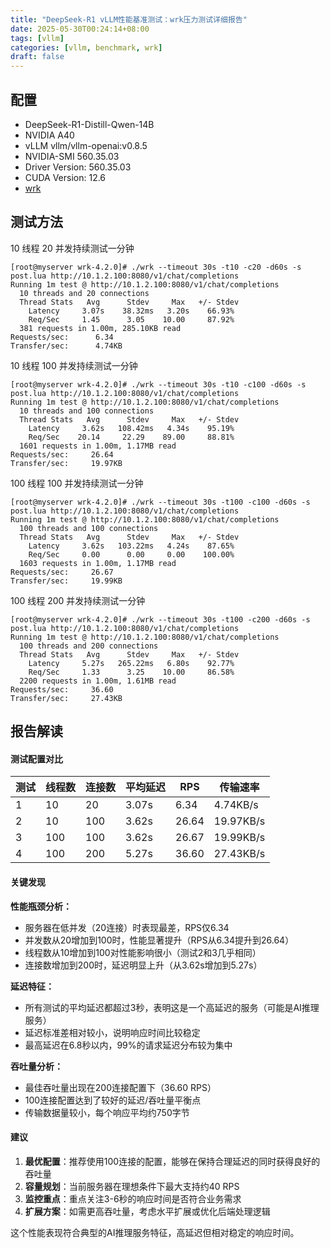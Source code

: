 ```yaml
---
title: "DeepSeek-R1 vLLM性能基准测试：wrk压力测试详细报告"
date: 2025-05-30T00:24:14+08:00
tags: [vllm]
categories: [vllm, benchmark, wrk]
draft: false
---
```


## 配置

- DeepSeek-R1-Distill-Qwen-14B
- NVIDIA A40
- vLLM vllm/vllm-openai:v0.8.5
- NVIDIA-SMI 560.35.03              
- Driver Version: 560.35.03      
- CUDA Version: 12.6
- [wrk](https://github.com/wg/wrk)

## 测试方法

10 线程 20 并发持续测试一分钟

```shell
[root@myserver wrk-4.2.0]# ./wrk --timeout 30s -t10 -c20 -d60s -s post.lua http://10.1.2.100:8080/v1/chat/completions
Running 1m test @ http://10.1.2.100:8080/v1/chat/completions
  10 threads and 20 connections
  Thread Stats   Avg      Stdev     Max   +/- Stdev
    Latency     3.07s    38.32ms   3.20s    66.93%
    Req/Sec     1.45      3.05    10.00     87.92%
  381 requests in 1.00m, 285.10KB read
Requests/sec:      6.34
Transfer/sec:      4.74KB
```

10 线程 100 并发持续测试一分钟

```shell
[root@myserver wrk-4.2.0]# ./wrk --timeout 30s -t10 -c100 -d60s -s post.lua http://10.1.2.100:8080/v1/chat/completions
Running 1m test @ http://10.1.2.100:8080/v1/chat/completions
  10 threads and 100 connections
  Thread Stats   Avg      Stdev     Max   +/- Stdev
    Latency     3.62s   108.42ms   4.34s    95.19%
    Req/Sec    20.14     22.29    89.00     88.81%
  1601 requests in 1.00m, 1.17MB read
Requests/sec:     26.64
Transfer/sec:     19.97KB
```

100 线程 100 并发持续测试一分钟

```shell
[root@myserver wrk-4.2.0]# ./wrk --timeout 30s -t100 -c100 -d60s -s post.lua http://10.1.2.100:8080/v1/chat/completions
Running 1m test @ http://10.1.2.100:8080/v1/chat/completions
  100 threads and 100 connections
  Thread Stats   Avg      Stdev     Max   +/- Stdev
    Latency     3.62s   103.22ms   4.24s    87.65%
    Req/Sec     0.00      0.00     0.00    100.00%
  1603 requests in 1.00m, 1.17MB read
Requests/sec:     26.67
Transfer/sec:     19.99KB
```

100 线程 200 并发持续测试一分钟

```shell
[root@myserver wrk-4.2.0]# ./wrk --timeout 30s -t100 -c200 -d60s -s post.lua http://10.1.2.100:8080/v1/chat/completions
Running 1m test @ http://10.1.2.100:8080/v1/chat/completions
  100 threads and 200 connections
  Thread Stats   Avg      Stdev     Max   +/- Stdev
    Latency     5.27s   265.22ms   6.80s    92.77%
    Req/Sec     1.33      3.25    10.00     86.58%
  2200 requests in 1.00m, 1.61MB read
Requests/sec:     36.60
Transfer/sec:     27.43KB
```

## 报告解读

#### 测试配置对比

| 测试 | 线程数 | 连接数 | 平均延迟  | RPS   | 传输速率      |
|----|-----|-----|-------|-------|-----------|
| 1  | 10  | 20  | 3.07s | 6.34  | 4.74KB/s  |
| 2  | 10  | 100 | 3.62s | 26.64 | 19.97KB/s |
| 3  | 100 | 100 | 3.62s | 26.67 | 19.99KB/s |
| 4  | 100 | 200 | 5.27s | 36.60 | 27.43KB/s |

#### 关键发现

**性能瓶颈分析：**
- 服务器在低并发（20连接）时表现最差，RPS仅6.34
- 并发数从20增加到100时，性能显著提升（RPS从6.34提升到26.64）
- 线程数从10增加到100对性能影响很小（测试2和3几乎相同）
- 连接数增加到200时，延迟明显上升（从3.62s增加到5.27s）

**延迟特征：**
- 所有测试的平均延迟都超过3秒，表明这是一个高延迟的服务（可能是AI推理服务）
- 延迟标准差相对较小，说明响应时间比较稳定
- 最高延迟在6.8秒以内，99%的请求延迟分布较为集中

**吞吐量分析：**
- 最佳吞吐量出现在200连接配置下（36.60 RPS）
- 100连接配置达到了较好的延迟/吞吐量平衡点
- 传输数据量较小，每个响应平均约750字节

#### 建议

1. **最优配置**：推荐使用100连接的配置，能够在保持合理延迟的同时获得良好的吞吐量
2. **容量规划**：当前服务器在理想条件下最大支持约40 RPS
3. **监控重点**：重点关注3-6秒的响应时间是否符合业务需求
4. **扩展方案**：如需更高吞吐量，考虑水平扩展或优化后端处理逻辑

这个性能表现符合典型的AI推理服务特征，高延迟但相对稳定的响应时间。


